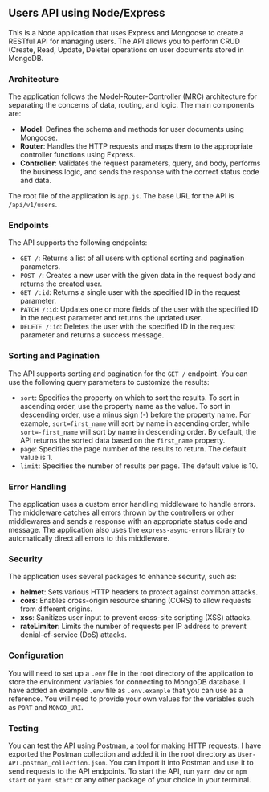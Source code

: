 ## Users API using Node/Express

This is a Node application that uses Express and Mongoose to create a RESTful API for managing users. The API allows you to perform CRUD (Create, Read, Update, Delete) operations on user documents stored in MongoDB.

### Architecture

The application follows the Model-Router-Controller (MRC) architecture for separating the concerns of data, routing, and logic. The main components are:

- **Model**: Defines the schema and methods for user documents using Mongoose.
- **Router**: Handles the HTTP requests and maps them to the appropriate controller functions using Express.
- **Controller**: Validates the request parameters, query, and body, performs the business logic, and sends the response with the correct status code and data.

The root file of the application is `app.js`. The base URL for the API is `/api/v1/users`.

### Endpoints

The API supports the following endpoints:

- `GET /`: Returns a list of all users with optional sorting and pagination parameters.
- `POST /`: Creates a new user with the given data in the request body and returns the created user.
- `GET /:id`: Returns a single user with the specified ID in the request parameter.
- `PATCH /:id`: Updates one or more fields of the user with the specified ID in the request parameter and returns the updated user.
- `DELETE /:id`: Deletes the user with the specified ID in the request parameter and returns a success message.

### Sorting and Pagination

The API supports sorting and pagination for the `GET /` endpoint. You can use the following query parameters to customize the results:

- `sort`: Specifies the property on which to sort the results. To sort in ascending order, use the property name as the value. To sort in descending order, use a minus sign (-) before the property name. For example, `sort=first_name` will sort by name in ascending order, while `sort=-first_name` will sort by name in descending order. By default, the API returns the sorted data based on the `first_name` property.
- `page`: Specifies the page number of the results to return. The default value is 1.
- `limit`: Specifies the number of results per page. The default value is 10.

### Error Handling

The application uses a custom error handling middleware to handle errors. The middleware catches all errors thrown by the controllers or other middlewares and sends a response with an appropriate status code and message. The application also uses the `express-async-errors` library to automatically direct all errors to this middleware.

### Security

The application uses several packages to enhance security, such as:

- **helmet**: Sets various HTTP headers to protect against common attacks.
- **cors**: Enables cross-origin resource sharing (CORS) to allow requests from different origins.
- **xss**: Sanitizes user input to prevent cross-site scripting (XSS) attacks.
- **rateLimiter**: Limits the number of requests per IP address to prevent denial-of-service (DoS) attacks.

### Configuration

You will need to set up a `.env` file in the root directory of the application to store the environment variables for connecting to MongoDB database. I have added an example `.env` file as `.env.example` that you can use as a reference. You will need to provide your own values for the variables such as `PORT` and `MONGO_URI`.

### Testing

You can test the API using Postman, a tool for making HTTP requests. I have exported the Postman collection and added it in the root directory as `User-API.postman_collection.json`. You can import it into Postman and use it to send requests to the API endpoints. To start the API, run `yarn dev` or `npm start` or `yarn start` or any other package of your choice in your terminal. 

